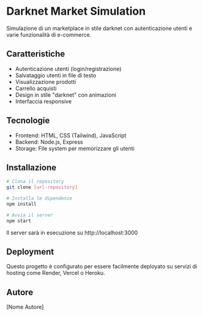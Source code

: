 # Darknet Market Simulation

Simulazione di un marketplace in stile darknet con autenticazione utenti e varie funzionalità di e-commerce.

## Caratteristiche

- Autenticazione utenti (login/registrazione)
- Salvataggio utenti in file di testo
- Visualizzazione prodotti
- Carrello acquisti
- Design in stile "darknet" con animazioni
- Interfaccia responsive

## Tecnologie

- Frontend: HTML, CSS (Tailwind), JavaScript
- Backend: Node.js, Express
- Storage: File system per memorizzare gli utenti

## Installazione

```bash
# Clona il repository
git clone [url-repository]

# Installa le dipendenze
npm install

# Avvia il server
npm start
```

Il server sarà in esecuzione su http://localhost:3000

## Deployment

Questo progetto è configurato per essere facilmente deployato su servizi di hosting come Render, Vercel o Heroku.

## Autore

[Nome Autore]
